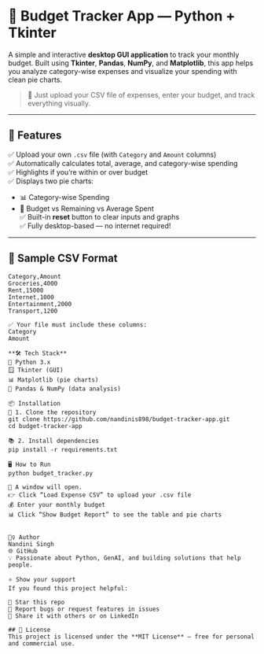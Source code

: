 # 💸 Budget Tracker App — Python + Tkinter

A simple and interactive **desktop GUI application** to track your monthly budget. Built using **Tkinter**, **Pandas**, **NumPy**, and **Matplotlib**, this app helps you analyze category-wise expenses and visualize your spending with clean pie charts.

> 📂 Just upload your CSV file of expenses, enter your budget, and track everything visually.

---

## 🚀 Features

✅ Upload your own `.csv` file (with `Category` and `Amount` columns)  
✅ Automatically calculates total, average, and category-wise spending  
✅ Highlights if you’re within or over budget  
✅ Displays two pie charts:
- 📊 Category-wise Spending
- 🧮 Budget vs Remaining vs Average Spent  
✅ Built-in **reset** button to clear inputs and graphs  
✅ Fully desktop-based — no internet required!

---

## 📁 Sample CSV Format 

```csv
Category,Amount
Groceries,4000
Rent,15000
Internet,1000
Entertainment,2000
Transport,1200

✅ Your file must include these columns:
Category
Amount

**🛠️ Tech Stack**
🐍 Python 3.x
🪟 Tkinter (GUI)
📊 Matplotlib (pie charts)
📐 Pandas & NumPy (data analysis)

📦 Installation
🔧 1. Clone the repository
git clone https://github.com/nandinis898/budget-tracker-app.git
cd budget-tracker-app

📚 2. Install dependencies
pip install -r requirements.txt

🖥️ How to Run
python budget_tracker.py

📂 A window will open.
👉 Click “Load Expense CSV” to upload your .csv file
💰 Enter your monthly budget
📊 Click “Show Budget Report” to see the table and pie charts


🙋‍♀️ Author
Nandini Singh
🌐 GitHub
💡 Passionate about Python, GenAI, and building solutions that help people.

⭐️ Show your support
If you found this project helpful:

🌟 Star this repo
🐞 Report bugs or request features in issues
📢 Share it with others or on LinkedIn

## 📄 License
This project is licensed under the **MIT License** — free for personal and commercial use.

